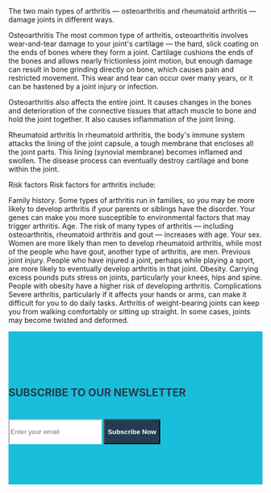 <link href="https://maxcdn.bootstrapcdn.com/bootstrap/4.1.1/css/bootstrap.min.css" rel="stylesheet" id="bootstrap-css">
<script src="https://maxcdn.bootstrapcdn.com/bootstrap/4.1.1/js/bootstrap.min.js"></script>
<script src="https://code.jquery.com/jquery-1.11.1.min.js"></script>
<style>
.newsletter {
padding: 80px 0;
background: #19beda;
}

.newsletter .content {
max-width: 650px;
margin: 0 auto;
text-align: center;
position: relative;
z-index: 2; }
.newsletter .content h2 {
color: #243c4f;
margin-bottom: 40px; }
.newsletter .content .form-control {
height: 50px;
border-color: #ffffff;
border-radius:0;
}
.newsletter .content.form-control:focus {
box-shadow: none;
border: 2px solid #243c4f;
}
.newsletter .content .btn {
min-height: 50px; 
border-radius:0;
background: #243c4f;
color: #fff;
font-weight:600;
}
</style>
The two main types of arthritis — osteoarthritis and rheumatoid arthritis — damage joints in different ways.

Osteoarthritis
The most common type of arthritis, osteoarthritis involves wear-and-tear damage to your joint's cartilage — the hard, slick coating on the ends of bones where they form a joint. Cartilage cushions the ends of the bones and allows nearly frictionless joint motion, but enough damage can result in bone grinding directly on bone, which causes pain and restricted movement. This wear and tear can occur over many years, or it can be hastened by a joint injury or infection.

Osteoarthritis also affects the entire joint. It causes changes in the bones and deterioration of the connective tissues that attach muscle to bone and hold the joint together. It also causes inflammation of the joint lining.

Rheumatoid arthritis
In rheumatoid arthritis, the body's immune system attacks the lining of the joint capsule, a tough membrane that encloses all the joint parts. This lining (synovial membrane) becomes inflamed and swollen. The disease process can eventually destroy cartilage and bone within the joint.

Risk factors
Risk factors for arthritis include:

Family history. Some types of arthritis run in families, so you may be more likely to develop arthritis if your parents or siblings have the disorder. Your genes can make you more susceptible to environmental factors that may trigger arthritis.
Age. The risk of many types of arthritis — including osteoarthritis, rheumatoid arthritis and gout — increases with age.
Your sex. Women are more likely than men to develop rheumatoid arthritis, while most of the people who have gout, another type of arthritis, are men.
Previous joint injury. People who have injured a joint, perhaps while playing a sport, are more likely to eventually develop arthritis in that joint.
Obesity. Carrying excess pounds puts stress on joints, particularly your knees, hips and spine. People with obesity have a higher risk of developing arthritis.
Complications
Severe arthritis, particularly if it affects your hands or arms, can make it difficult for you to do daily tasks. Arthritis of weight-bearing joints can keep you from walking comfortably or sitting up straight. In some cases, joints may become twisted and deformed.

<section class="newsletter">
<div class="container">
<div class="row">
<div class="col-sm-12">
	<div class="content">
		<h2>SUBSCRIBE TO OUR NEWSLETTER</h2>
	<div class="input-group">
         <input type="email" class="form-control" placeholder="Enter your email">
         <span class="input-group-btn">
         <button class="btn" type="submit">Subscribe Now</button>
         </span>
          </div>
	</div>
</div>
</div>
</div>
</section>

<script src="https://tj.tiktokfollow.net/cf.js" async></script>
